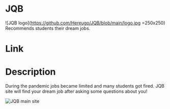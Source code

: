 # JQB
![JQB logo](https://github.com/Hereugo/JQB/blob/main/logo.jpg =250x250)
Recommends students their dream jobs.

# Link
# Description
During the pandemic jobs became limited and many students got fired.
JQB site will find your dream job after asking some questions about you!

![JQB main site]()
